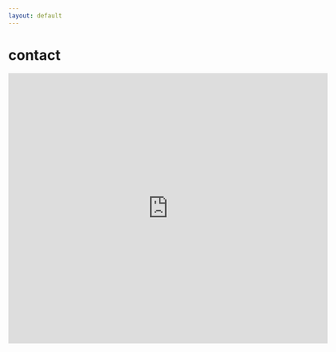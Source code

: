 ```yaml
---
layout: default
---
```



# contact


<iframe src="https://docs.google.com/forms/d/e/1FAIpQLSfKgJYtSaPtdnj5PtqtuiGBmIQeSob3CGrAQ4iMbFvAoSWa-Q/viewform?embedded=true" width="640" height="542" frameborder="0" marginheight="0" marginwidth="0">Loading…</iframe>
